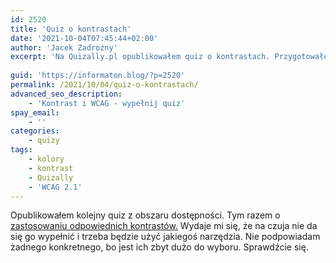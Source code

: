 ```yaml
---
id: 2520
title: 'Quiz o kontrastach'
date: '2021-10-04T07:45:44+02:00'
author: 'Jacek Zadrożny'
excerpt: 'Na Quizally.pl opublikowałem quiz o kontrastach. Przygotowałem go tak, że także osoby niewidome będą w stanie go wypełnić.'
 
guid: 'https://informaton.blog/?p=2520'
permalink: /2021/10/04/quiz-o-kontrastach/
advanced_seo_description:
    - 'Kontrast i WCAG - wypełnij quiz'
spay_email:
    - ''
categories:
    - quizy
tags:
    - kolory
    - kontrast
    - Quizally
    - 'WCAG 2.1'
---
```


Opublikowałem kolejny quiz z obszaru dostępności. Tym razem o [zastosowaniu odpowiednich kontrastów.](https://www.quizally.pl/quiz/show?id=21) Wydaje mi się, że na czuja nie da się go wypełnić i trzeba będzie użyć jakiegoś narzędzia. Nie podpowiadam żadnego konkretnego, bo jest ich zbyt dużo do wyboru. Sprawdźcie się.
